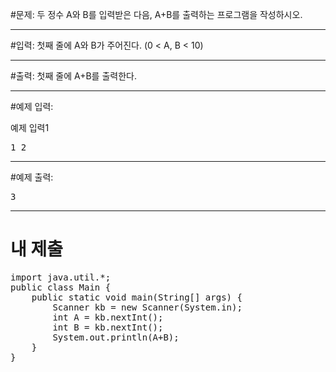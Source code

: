 #문제: 
두 정수 A와 B를 입력받은 다음, A+B를 출력하는 프로그램을 작성하시오.

---
#입력: 
첫째 줄에 A와 B가 주어진다. (0 < A, B < 10)

---
#출력: 첫째 줄에 A+B를 출력한다.

---
#예제 입력:

예제 입력1
<pre>
1 2
</pre>

---
#예제 출력:
<pre>
3</pre>
---
# 내 제출
<pre>
import java.util.*;
public class Main {
	public static void main(String[] args) {
		Scanner kb = new Scanner(System.in);
		int A = kb.nextInt();
		int B = kb.nextInt();
		System.out.println(A+B);
	}
}
</pre>
